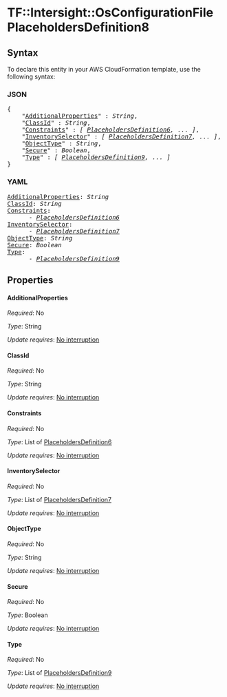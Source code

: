 # TF::Intersight::OsConfigurationFile PlaceholdersDefinition8

## Syntax

To declare this entity in your AWS CloudFormation template, use the following syntax:

### JSON

<pre>
{
    "<a href="#additionalproperties" title="AdditionalProperties">AdditionalProperties</a>" : <i>String</i>,
    "<a href="#classid" title="ClassId">ClassId</a>" : <i>String</i>,
    "<a href="#constraints" title="Constraints">Constraints</a>" : <i>[ <a href="placeholdersdefinition6.md">PlaceholdersDefinition6</a>, ... ]</i>,
    "<a href="#inventoryselector" title="InventorySelector">InventorySelector</a>" : <i>[ <a href="placeholdersdefinition7.md">PlaceholdersDefinition7</a>, ... ]</i>,
    "<a href="#objecttype" title="ObjectType">ObjectType</a>" : <i>String</i>,
    "<a href="#secure" title="Secure">Secure</a>" : <i>Boolean</i>,
    "<a href="#type" title="Type">Type</a>" : <i>[ <a href="placeholdersdefinition9.md">PlaceholdersDefinition9</a>, ... ]</i>
}
</pre>

### YAML

<pre>
<a href="#additionalproperties" title="AdditionalProperties">AdditionalProperties</a>: <i>String</i>
<a href="#classid" title="ClassId">ClassId</a>: <i>String</i>
<a href="#constraints" title="Constraints">Constraints</a>: <i>
      - <a href="placeholdersdefinition6.md">PlaceholdersDefinition6</a></i>
<a href="#inventoryselector" title="InventorySelector">InventorySelector</a>: <i>
      - <a href="placeholdersdefinition7.md">PlaceholdersDefinition7</a></i>
<a href="#objecttype" title="ObjectType">ObjectType</a>: <i>String</i>
<a href="#secure" title="Secure">Secure</a>: <i>Boolean</i>
<a href="#type" title="Type">Type</a>: <i>
      - <a href="placeholdersdefinition9.md">PlaceholdersDefinition9</a></i>
</pre>

## Properties

#### AdditionalProperties

_Required_: No

_Type_: String

_Update requires_: [No interruption](https://docs.aws.amazon.com/AWSCloudFormation/latest/UserGuide/using-cfn-updating-stacks-update-behaviors.html#update-no-interrupt)

#### ClassId

_Required_: No

_Type_: String

_Update requires_: [No interruption](https://docs.aws.amazon.com/AWSCloudFormation/latest/UserGuide/using-cfn-updating-stacks-update-behaviors.html#update-no-interrupt)

#### Constraints

_Required_: No

_Type_: List of <a href="placeholdersdefinition6.md">PlaceholdersDefinition6</a>

_Update requires_: [No interruption](https://docs.aws.amazon.com/AWSCloudFormation/latest/UserGuide/using-cfn-updating-stacks-update-behaviors.html#update-no-interrupt)

#### InventorySelector

_Required_: No

_Type_: List of <a href="placeholdersdefinition7.md">PlaceholdersDefinition7</a>

_Update requires_: [No interruption](https://docs.aws.amazon.com/AWSCloudFormation/latest/UserGuide/using-cfn-updating-stacks-update-behaviors.html#update-no-interrupt)

#### ObjectType

_Required_: No

_Type_: String

_Update requires_: [No interruption](https://docs.aws.amazon.com/AWSCloudFormation/latest/UserGuide/using-cfn-updating-stacks-update-behaviors.html#update-no-interrupt)

#### Secure

_Required_: No

_Type_: Boolean

_Update requires_: [No interruption](https://docs.aws.amazon.com/AWSCloudFormation/latest/UserGuide/using-cfn-updating-stacks-update-behaviors.html#update-no-interrupt)

#### Type

_Required_: No

_Type_: List of <a href="placeholdersdefinition9.md">PlaceholdersDefinition9</a>

_Update requires_: [No interruption](https://docs.aws.amazon.com/AWSCloudFormation/latest/UserGuide/using-cfn-updating-stacks-update-behaviors.html#update-no-interrupt)

